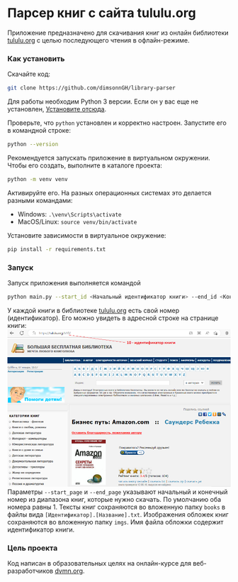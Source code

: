 # Парсер книг с сайта tululu.org

Приложение предназначено для скачивания книг из онлайн библиотеки [tululu.org](https://tululu.org/) с целью последующего чтения в офлайн-режиме.

### Как установить

Скачайте код:
```sh
git clone https://github.com/dimsonnGH/library-parser
```
Для работы необходим Python 3 версии. Если он у вас еще не установлен, [Установите отсюда](https://www.python.org/).

Проверьте, что `python` установлен и корректно настроен. Запустите его в командной строке:
```sh
python --version
```
Рекомендуется запускать приложение в виртуальном окружении. Чтобы его создать, выполните в каталоге проекта:
```sh
python -m venv venv
```
Активируйте его. На разных операционных системах это делается разными командами:
- Windows: `.\venv\Scripts\activate`
- MacOS/Linux: `source venv/bin/activate`


Установите зависимости в виртуальное окружение:
```sh
pip install -r requirements.txt
```

### Запуск

Запуск приложения выполняется командой
```sh
python main.py --start_id <Начальный идентификатор книги> --end_id <Конечный идентификатор книги>
```
У каждой книги в библиотеке [tululu.org](https://tululu.org/) есть свой номер (идентификатор). Его можно увидеть в адресной строке на странице книги:
![Find book id in url](readme_imgs/book_id.png "Расположение идентификатора книги в адресной строке")
Параметры `--start_page` и `--end_page` указывают начальный и конечный номер из диапазона книг, которые нужно скачать. По умолчанию оба номера равны 1.
Тексты книг сохраняются во вложенную папку `books` в файлы вида `[Идентификатор].[Название].txt`.
Изображения обложек книг сохраняются во вложенную папку `imgs`. Имя файла обложки содержит идентификатор книги.

### Цель проекта

Код написан в образовательных целях на онлайн-курсе для веб-разработчиков [dvmn.org](https://dvmn.org/).